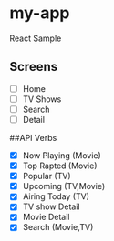 # my-app

React Sample

## Screens

- [ ] Home
- [ ] TV Shows
- [ ] Search
- [ ] Detail

##API Verbs

- [x] Now Playing (Movie)
- [x] Top Rapted (Movie)
- [X] Popular (TV)
- [X] Upcoming (TV,Movie)
- [X] Airing Today (TV)
- [X] TV show Detail
- [X] Movie Detail
- [x] Search (Movie,TV)
